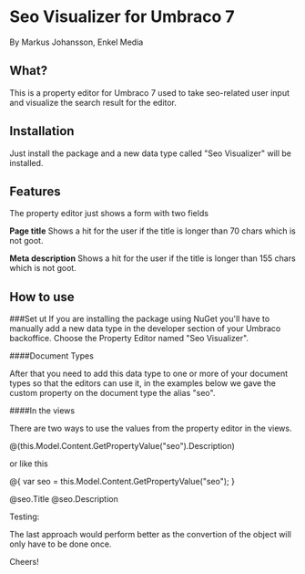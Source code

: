 
Seo Visualizer for Umbraco 7
============================

By Markus Johansson, Enkel Media

What?
-----
This is a property editor for Umbraco 7 used to take seo-related user input and visualize the search result for the editor.


Installation
------------
Just install the package and a new data type called "Seo Visualizer" will be installed.


Features
------------
The property editor just shows a form with two fields

**Page title**
Shows a hit for the user if the title is longer than 70 chars which is not goot.

**Meta description**
Shows a hit for the user if the title is longer than 155 chars which is not goot.


How to use
----------

###Set ut
If you are installing the package using NuGet you'll have to manually add a new data type in the developer section of your Umbraco backoffice. Choose the Property Editor named "Seo Visualizer".

####Document Types

After that you need to add this data type to one or more of your document types so that the editors can use it, in the examples below we gave the custom property on the document type the alias "seo".

####In the views

There are two ways to use the values from the property editor in the views.

@(this.Model.Content.GetPropertyValue<SeoValues>("seo").Description)

or like this

@{
  var seo = this.Model.Content.GetPropertyValue<SeoValues>("seo");
}

@seo.Title
@seo.Description

Testing: <SeoValues>

The last approach would perform better as the convertion of the object will only have to be done once.

Cheers!
